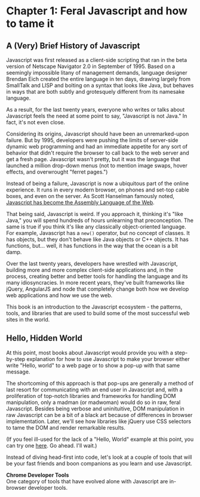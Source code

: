 # Chapter 1: Feral Javascript and how to tame it

## A (Very) Brief History of Javascript
Javascript was first released as a client-side scripting that ran in the beta version of Netscape Navigator 2.0 in September of 1995. Based on a seemingly impossible litany of management demands, language designer Brendan Eich created the entire language in ten days, drawing largely from SmallTalk and LISP and bolting on a syntax that looks like Java, but behaves in ways that are both subtly and grotesquely different from its namesake language.

As a result, for the last twenty years, everyone who writes or talks about Javascript feels the need at some point to say, "Javascript is not Java." In fact, it's not even close.

Considering its origins, Javascript should have been an unremarked-upon failure. But by 1995, developers were pushing the limits of server-side dynamic web programming and had an immediate appetite for any sort of behavior that didn't require the browser to call back to the web server and get a fresh page. Javascript wasn't pretty, but it was the language that launched a million drop-down menus (not to mention image swaps, hover effects, and overwrought "ferret pages.")

Instead of being a failure, Javascript is now a ubiquitous part of the online experience. It runs in every modern browser, on phones and set-top cable boxes, and even on the server. As Scott Hanselman famously noted, [Javascript has become the Assembly Language of the Web](http://www.hanselman.com/blog/JavaScriptIsAssemblyLanguageForTheWebSematicMarkupIsDeadCleanVsMachinecodedHTML.aspx).

That being said, Javascript is weird. If you approach it, thinking it's "like Java," you will spend hundreds of hours unlearning that preconception. The same is true if you think it's like any classically object-oriented language. For example, Javascript has a ```new()``` operator, but no concept of classes. It has objects, but they don't behave like Java objects or C++ objects. It has functions, but... well, it has functions in the way that the ocean is a bit damp.

Over the last twenty years, developers have wrestled with Javascript, building more and more complex client-side applications and, in the process, creating better and better tools for handling the language and its many idiosyncracies. In more recent years, they've built frameworks like jQuery, AngularJS and node that completely change both how we develop web applications and how we use the web.

This book is an introduction to the Javascript ecosystem - the patterns, tools, and libraries that are used to build some of the most successful web sites in the world.

## Hello, Hidden World
At this point, most books about Javascript would provide you with a step-by-step explanation for how to use Javascript to make your browser either write "Hello, world" to a web page or to show a pop-up with that same message.

The shortcoming of this approach is that pop-ups are generally a method of last resort for communicating with an end user in Javascript and, with a proliferation of top-notch libraries and frameworks for handling DOM manipulation, only a madman (or madwoman) would do so in raw, feral Javascript. Besides being verbose and uninituitive, DOM manipulation in raw Javascript can be a bit of a black art because of differences in browser implementation. Later, we'll see how libraries like jQuery use CSS selectors to tame the DOM and render remarkable results.



(If you feel ill-used for the lack of a "Hello, World" example at this point, you can try one [here](http://javascript.info/tutorial/hello-world). Go ahead. I'll wait.)

Instead of diving head-first into code, let's look at a couple of tools that will be your fast friends and boon companions as you learn and use Javascript.

**Chrome Developer Tools**  
One category of tools that have evolved alone with Javascript are in-browser developer tools.
